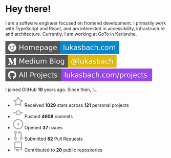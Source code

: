 # Hey there!

I am a software engineer focused on frontend development. I primarily work with TypeScript and React, and am interested in accessibility, infrastructure and architecture. Currently, I am working at GoTo in Karlsruhe.

[![Homepage](./icons/homepage.svg)](https://lukasbach.com)
[![Medium Blog](./icons/medium.svg)](https://medium.com/@lukasbach)
[![My Projects](./icons/projects.svg)](https://lukasbach.com/projects)

I joined GitHub **10** years ago. Since then, I...

- ![](./icons/star.svg) Received **1029** stars across **121** personal projects
- ![](./icons/commit.svg) Pushed **4608** commits
- ![](./icons/issues.svg) Opened **37** issues
- ![](./icons/pr.svg) Submitted **82** Pull Requests
- ![](./icons/repo.svg) Contributed to **20** public repositories
